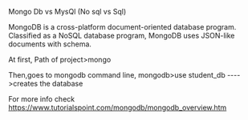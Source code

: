Mongo Db vs MysQl
(No sql vs Sql)

MongoDB is a cross-platform document-oriented database program. Classified as a NoSQL database program, MongoDB uses JSON-like documents with schema.

At first,
Path of project>mongo

Then,goes to
mongodb command line,
mongodb>use student_db     ---->creates the database


For more info check
https://www.tutorialspoint.com/mongodb/mongodb_overview.htm